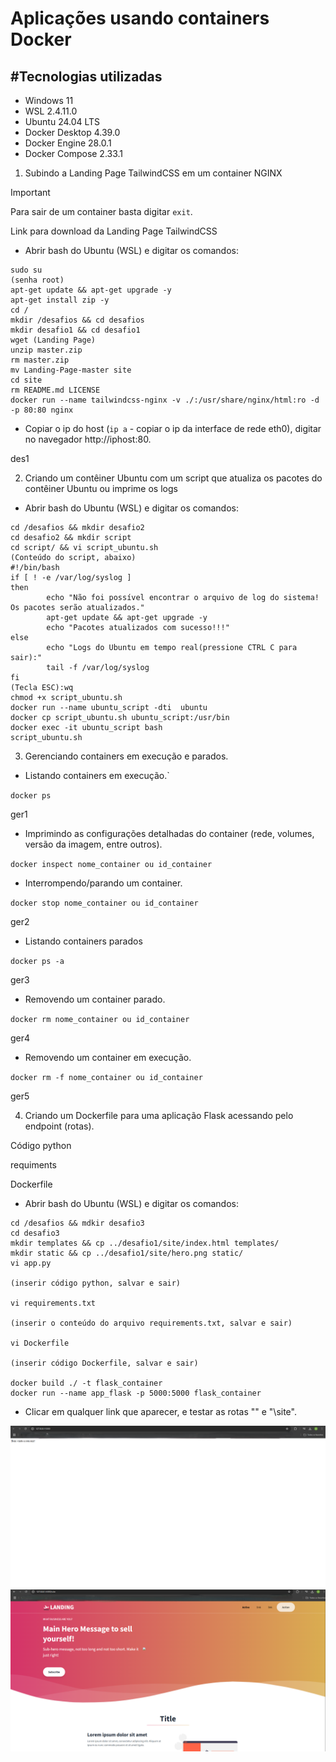# Aplicações usando containers Docker

## #Tecnologias utilizadas

- Windows 11
- WSL 2.4.11.0
- Ubuntu 24.04 LTS
- Docker Desktop 4.39.0
- Docker Engine 28.0.1
- Docker Compose 2.33.1

1. Subindo a Landing Page TailwindCSS em um container NGINX
> [!IMPORTANT]
> Para sair de um container basta digitar `exit`.

<a src="https://github.com/tailwindtoolbox/Landing-Page/archive/master.zip">Link para download da Landing Page TailwindCSS<a>

* Abrir bash do Ubuntu (WSL) e digitar os comandos:

```
sudo su
(senha root)
apt-get update && apt-get upgrade -y
apt-get install zip -y
cd /
mkdir /desafios && cd desafios
mkdir desafio1 && cd desafio1
wget (Landing Page)
unzip master.zip
rm master.zip
mv Landing-Page-master site
cd site
rm README.md LICENSE
docker run --name tailwindcss-nginx -v ./:/usr/share/nginx/html:ro -d -p 80:80 nginx

```
* Copiar o ip do host (`ip a` - copiar o ip da interface de rede eth0), digitar no navegador http://iphost:80.

des1

2. Criando um contêiner Ubuntu com um script que atualiza os pacotes do contêiner Ubuntu ou imprime os logs

* Abrir bash do Ubuntu (WSL) e digitar os comandos:

```
cd /desafios && mkdir desafio2
cd desafio2 && mkdir script
cd script/ && vi script_ubuntu.sh
(Conteúdo do script, abaixo)
#!/bin/bash
if [ ! -e /var/log/syslog ]
then
        echo "Não foi possível encontrar o arquivo de log do sistema! Os pacotes serão atualizados."
        apt-get update && apt-get upgrade -y
        echo "Pacotes atualizados com sucesso!!!"
else
        echo "Logs do Ubuntu em tempo real(pressione CTRL C para sair):"
        tail -f /var/log/syslog
fi
(Tecla ESC):wq
chmod +x script_ubuntu.sh
docker run --name ubuntu_script -dti  ubuntu
docker cp script_ubuntu.sh ubuntu_script:/usr/bin
docker exec -it ubuntu_script bash
script_ubuntu.sh
```

3. Gerenciando containers em execução e parados.

* Listando containers em execução.`
 
`docker ps`

ger1

* Imprimindo as configurações detalhadas do container (rede, volumes, versão da imagem, entre outros).

`docker inspect nome_container ou id_container`

* Interrompendo/parando um container.

`docker stop nome_container ou id_container`

ger2

* Listando containers parados

`docker ps -a`

ger3

* Removendo um container parado.

`docker rm nome_container ou id_container`

ger4

* Removendo um container em execução.

`docker rm -f nome_container ou id_container`

ger5

4. Criando um Dockerfile para uma aplicação Flask acessando pelo endpoint (rotas).

<a src="./python/app.py">Código python</a>

<a src="./python/requirements.txt">requiments</a>

<a src="./Dockerfile_python/Dockerfile">Dockerfile</a>

* Abrir bash do Ubuntu (WSL) e digitar os comandos:

```
cd /desafios && mdkir desafio3
cd desafio3
mkdir templates && cp ../desafio1/site/index.html templates/
mkdir static && cp ../desafio1/site/hero.png static/
vi app.py

(inserir código python, salvar e sair)

vi requirements.txt

(inserir o conteúdo do arquivo requirements.txt, salvar e sair)

vi Dockerfile

(inserir código Dockerfile, salvar e sair)

docker build ./ -t flask_container
docker run --name app_flask -p 5000:5000 flask_container
```

* Clicar em qualquer link que aparecer, e testar as rotas "\" e "\site".

<img src="./imagens/flask.png">

<img src="./imagens/flask2.png">

